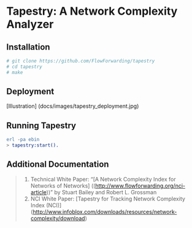# Tapestry: A Network Complexity Analyzer

## Installation

```bash
# git clone https://github.com/FlowForwarding/tapestry
# cd tapestry
# make
```

## Deployment

[Illustration] (docs/images/tapestry_deployment.jpg)


## Running Tapestry

```erlang
erl -pa ebin
> tapestry:start().
```

## Additional Documentation
>1. Technical White Paper: “[A Network Complexity Index for Networks of Networks] ((http://www.flowforwarding.org/nci-article))” by Stuart Bailey and Robert L. Grossman
>2. NCI White Paper: [Tapestry for Tracking Network Complexity Index (NCI)] (http://www.infoblox.com/downloads/resources/network-complexity/download)
